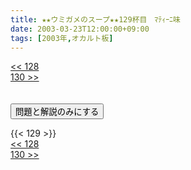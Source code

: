 ```yaml
---
title: ★★ウミガメのスープ★★129杯目　ﾏﾃｨｰﾆ味
date: 2003-03-23T12:00:00+09:00
tags: [2003年,オカルト板]
---
```

<div class="th_left"><a href="../128"><< 128</a></div>
<div class="th_right"><a href="../130">130 >></a></div>
<br><br>
<script src="../../js/cupsoup.js"></script>
<form>
<input type="button" value="問題と解説のみにする" onClick="toggleCupsoup()">
</form>
{{< 129 >}}
<div class="th_left"><a href="../128"><< 128</a></div>
<div class="th_right"><a href="../130">130 >></a></div>